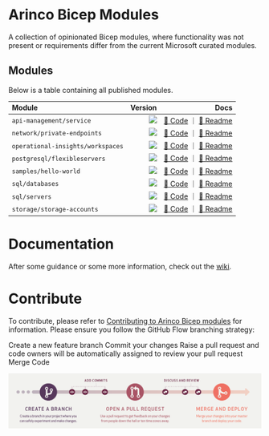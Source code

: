 # Arinco Bicep Modules

A collection of opinionated Bicep modules, where functionality was not present or requirements differ from the current Microsoft curated modules.

## Modules

Below is a table containing all published modules.

<!-- Begin Module Table -->

| Module                            |                                                Version |                                                                                                                                                                                                                                                  Docs |
| :-------------------------------- | -----------------------------------------------------: | ----------------------------------------------------------------------------------------------------------------------------------------------------------------------------------------------------------------------------------------------------: |
| `api-management/service`          |  <image src="https://img.shields.io/badge/1.1.2-blue"> |                   [🦾 Code](https://github.com/arincoau/arinco-bicep-modules/tree/main/modules/api-management/service/main.bicep) ｜ [📃 Readme](https://github.com/arincoau/arinco-bicep-modules/tree/main/modules/api-management/service/README.md) |
| `network/private-endpoints`       | <image src="https://img.shields.io/badge/1.0.10-blue"> |             [🦾 Code](https://github.com/arincoau/arinco-bicep-modules/tree/main/modules/network/private-endpoints/main.bicep) ｜ [📃 Readme](https://github.com/arincoau/arinco-bicep-modules/tree/main/modules/network/private-endpoints/README.md) |
| `operational-insights/workspaces` |  <image src="https://img.shields.io/badge/1.0.4-blue"> | [🦾 Code](https://github.com/arincoau/arinco-bicep-modules/tree/main/modules/operational-insights/workspaces/main.bicep) ｜ [📃 Readme](https://github.com/arincoau/arinco-bicep-modules/tree/main/modules/operational-insights/workspaces/README.md) |
| `postgresql/flexibleservers`      |  <image src="https://img.shields.io/badge/1.1.2-blue"> |           [🦾 Code](https://github.com/arincoau/arinco-bicep-modules/tree/main/modules/postgresql/flexibleservers/main.bicep) ｜ [📃 Readme](https://github.com/arincoau/arinco-bicep-modules/tree/main/modules/postgresql/flexibleservers/README.md) |
| `samples/hello-world`             |  <image src="https://img.shields.io/badge/1.0.1-blue"> |                         [🦾 Code](https://github.com/arincoau/arinco-bicep-modules/tree/main/modules/samples/hello-world/main.bicep) ｜ [📃 Readme](https://github.com/arincoau/arinco-bicep-modules/tree/main/modules/samples/hello-world/README.md) |
| `sql/databases`                   |  <image src="https://img.shields.io/badge/0.1.2-blue"> |                                     [🦾 Code](https://github.com/arincoau/arinco-bicep-modules/tree/main/modules/sql/databases/main.bicep) ｜ [📃 Readme](https://github.com/arincoau/arinco-bicep-modules/tree/main/modules/sql/databases/README.md) |
| `sql/servers`                     |  <image src="https://img.shields.io/badge/0.1.3-blue"> |                                         [🦾 Code](https://github.com/arincoau/arinco-bicep-modules/tree/main/modules/sql/servers/main.bicep) ｜ [📃 Readme](https://github.com/arincoau/arinco-bicep-modules/tree/main/modules/sql/servers/README.md) |
| `storage/storage-accounts`        |  <image src="https://img.shields.io/badge/1.1.2-blue"> |               [🦾 Code](https://github.com/arincoau/arinco-bicep-modules/tree/main/modules/storage/storage-accounts/main.bicep) ｜ [📃 Readme](https://github.com/arincoau/arinco-bicep-modules/tree/main/modules/storage/storage-accounts/README.md) |

<!-- End Module Table -->

# Documentation

After some guidance or some more information, check out the [wiki](https://github.com/arincoau/arinco-bicep-modules/wiki).

# Contribute

To contribute, please refer to [Contributing to Arinco Bicep modules](./CONTRIBUTING.md) for information. Please ensure you follow the GitHub Flow branching strategy:

Create a new feature branch
Commit your changes
Raise a pull request and code owners will be automatically assigned to review your pull request
Merge Code

![GitHub Flow](docs/media/github-flow-diagram.png)
